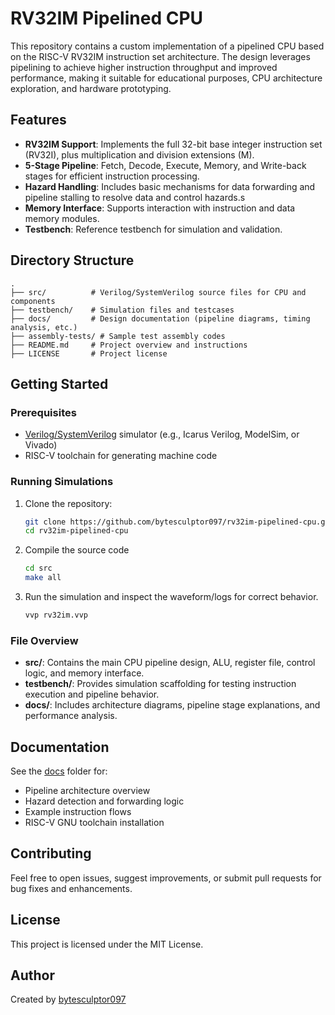 # RV32IM Pipelined CPU

This repository contains a custom implementation of a pipelined CPU based on the RISC-V RV32IM instruction set architecture. The design leverages pipelining to achieve higher instruction throughput and improved performance, making it suitable for educational purposes, CPU architecture exploration, and hardware prototyping.

## Features

- **RV32IM Support**: Implements the full 32-bit base integer instruction set (RV32I), plus multiplication and division extensions (M).
- **5-Stage Pipeline**: Fetch, Decode, Execute, Memory, and Write-back stages for efficient instruction processing.
- **Hazard Handling**: Includes basic mechanisms for data forwarding and pipeline stalling to resolve data and control hazards.s
- **Memory Interface**: Supports interaction with instruction and data memory modules.
- **Testbench**: Reference testbench for simulation and validation.

## Directory Structure

```
.
├── src/          # Verilog/SystemVerilog source files for CPU and components
├── testbench/    # Simulation files and testcases
├── docs/         # Design documentation (pipeline diagrams, timing analysis, etc.)
├── assembly-tests/ # Sample test assembly codes
├── README.md     # Project overview and instructions
├── LICENSE       # Project license
```

## Getting Started

### Prerequisites

- [Verilog/SystemVerilog](https://www.verilog.com/) simulator (e.g., Icarus Verilog, ModelSim, or Vivado)
- RISC-V toolchain for generating machine code

### Running Simulations

1. Clone the repository:
    ```bash
    git clone https://github.com/bytesculptor097/rv32im-pipelined-cpu.git
    cd rv32im-pipelined-cpu
    ```
2. Compile the source code
    ```bash
    cd src
    make all
    ```
3. Run the simulation and inspect the waveform/logs for correct behavior.
   ```bash
   vvp rv32im.vvp
   ```

### File Overview

- **src/**: Contains the main CPU pipeline design, ALU, register file, control logic, and memory interface.
- **testbench/**: Provides simulation scaffolding for testing instruction execution and pipeline behavior.
- **docs/**: Includes architecture diagrams, pipeline stage explanations, and performance analysis.

## Documentation

See the [docs](./docs/) folder for:

- Pipeline architecture overview
- Hazard detection and forwarding logic
- Example instruction flows
- RISC-V GNU toolchain installation

## Contributing

Feel free to open issues, suggest improvements, or submit pull requests for bug fixes and enhancements.

## License

This project is licensed under the MIT License.

## Author

Created by [bytesculptor097](https://github.com/bytesculptor097)
